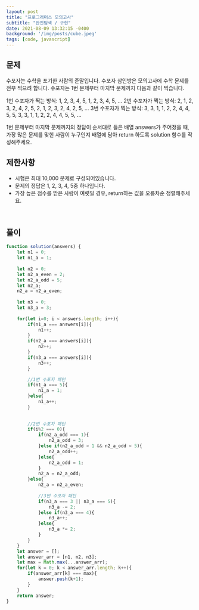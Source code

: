 ```yaml
---
layout: post
title: "프로그래머스 모의고사"
subtitle: "완전탐색 / 구현"
date: 2021-08-09 13:32:15 -0400
background: '/img/posts/cube.jpeg'
tags: [code, javascript]
---
```

## 문제
수포자는 수학을 포기한 사람의 준말입니다. 수포자 삼인방은 모의고사에 수학 문제를 전부 찍으려 합니다. 수포자는 1번 문제부터 마지막 문제까지 다음과 같이 찍습니다.

1번 수포자가 찍는 방식: 1, 2, 3, 4, 5, 1, 2, 3, 4, 5, ...
2번 수포자가 찍는 방식: 2, 1, 2, 3, 2, 4, 2, 5, 2, 1, 2, 3, 2, 4, 2, 5, ...
3번 수포자가 찍는 방식: 3, 3, 1, 1, 2, 2, 4, 4, 5, 5, 3, 3, 1, 1, 2, 2, 4, 4, 5, 5, ...

1번 문제부터 마지막 문제까지의 정답이 순서대로 들은 배열 answers가 주어졌을 때, 가장 많은 문제를 맞힌 사람이 누구인지 배열에 담아 return 하도록 solution 함수를 작성해주세요.

## 제한사항
* 시험은 최대 10,000 문제로 구성되어있습니다.
* 문제의 정답은 1, 2, 3, 4, 5중 하나입니다.
* 가장 높은 점수를 받은 사람이 여럿일 경우, return하는 값을 오름차순 정렬해주세요.

<br>

## 풀이

``` javascript
function solution(answers) {
    let n1 = 0;
    let n1_a = 1;
    
    let n2 = 0;
    let n2_a_even = 2;
    let n2_a_odd = 5;
    let n2_a;
    n2_a = n2_a_even;
    
    let n3 = 0;
    let n3_a = 3;
    
    for(let i=0; i < answers.length; i++){
        if(n1_a === answers[i]){
            n1++;
        }
        if(n2_a === answers[i]){
            n2++;
        }
        if(n3_a === answers[i]){
            n3++;
        }

        //1번 수포자 패턴
        if(n1_a === 5){
            n1_a = 1;
        }else{
            n1_a++;          
        }
        
        
        //2번 수포자 패턴
        if(i%2 === 0){
            if(n2_a_odd === 1){
                n2_a_odd = 3;
            }else if(n2_a_odd > 1 && n2_a_odd < 5){
                n2_a_odd++;
            }else{
                n2_a_odd = 1;
            }
            n2_a = n2_a_odd;
        }else{
            n2_a = n2_a_even;            
            
            //3번 수포자 패턴            
            if(n3_a === 3 || n3_a === 5){
                n3_a -= 2;
            }else if(n3_a === 4){
                n3_a++;
            }else{
                n3_a *= 2;
            }            
        }
    }
    let answer = [];
    let answer_arr = [n1, n2, n3];
    let max = Math.max(...answer_arr);
    for(let k = 0; k < answer_arr.length; k++){
        if(answer_arr[k] === max){
            answer.push(k+1);
        }
    }           
    return answer;
}
```
